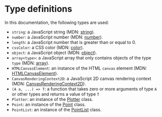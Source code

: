# Type definitions
In this documentation, the following types are used:
* `string`: a JavaScript string (MDN: [string](https://developer.mozilla.org/en-US/docs/Web/JavaScript/Reference/Global_Objects/String)).
* `number`: a JavaScript number (MDN: [number](https://developer.mozilla.org/en-US/docs/Web/JavaScript/Reference/Global_Objects/Number)).
* `length`: a JavaScript number that is greater than or equal to 0.
* `cssColor`: a CSS color (MDN: [color](https://developer.mozilla.org/en-US/docs/Web/CSS/color_value)).
* `object`: a JavaScript object (MDN: [object](https://developer.mozilla.org/en-US/docs/Web/JavaScript/Reference/Global_Objects/Object)).
* `array<type>`: a JavaScript array that only contains objects of the type `type` (MDN: [array](https://developer.mozilla.org/en-US/docs/Web/JavaScript/Reference/Global_Objects/Array)).
* `HTMLCanvasElement`: an instance of the HTML `canvas` element (MDN: [HTMLCanvasElement](https://developer.mozilla.org/en-US/docs/Web/API/HTMLCanvasElement)).
* `CanvasRenderingContext2D`: a JavaScript 2D canvas rendering context (MDN: [CanvasRenderingContext2D](https://developer.mozilla.org/en-US/docs/Web/API/CanvasRenderingContext2D)).
* `(A a, ...) => T`: a function that takes zero or more arguments of type `A` or other types and returns a value of type `T`
* `Plotter`: an instance of the [Plotter](Plotter.md) class.
* `Point`: an instance of the [Point](Point.md) class.
* `PointList`: an instance of the [PointList](PointList.md) class.
